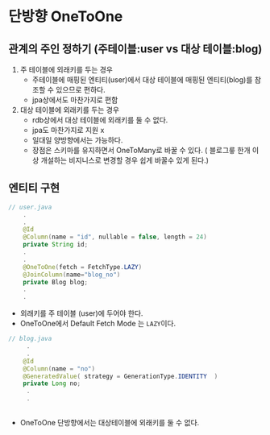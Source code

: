 # 단방향 OneToOne

## 관계의 주인 정하기 (주테이블:user vs 대상 테이블:blog)

1. 주 테이블에 외래키를 두는 경우
   - 주테이블에 매핑된 엔티티(user)에서 대상 테이블에 매핑된 엔티티(blog)를 참조할 수 있으므로 편하다.
   - jpa상에서도 마찬가지로 편함
2. 대상 테이블에 외래키를 두는 경우
   - rdb상에서 대상 테이블에 외래키를 둘 수 없다.
   - jpa도 마찬가지로 지원 x
   - 일대일 양방향에서는 가능하다.
   - 장점은 스키마를 유지하면서 OneToMany로 바꿀 수 있다.  ( 블로그릏 한개 이상 개설하는 비지니스로 변경할 경우 쉽게 바꿀수 있게 된다.)



## 엔티티 구현

```java
// user.java
    .
    .
    @Id
    @Column(name = "id", nullable = false, length = 24)
    private String id;       
    .
    .
    @OneToOne(fetch = FetchType.LAZY)
    @JoinColumn(name="blog_no")
    private Blog blog; 
    .
    .
```

- 외래키를 주 테이블 (user)에 두어야 한다.
- OneToOne에서 Default Fetch Mode 는 `LAZY`이다.

```java
// blog.java
     .
     .
    @Id
    @Column(name = "no")
    @GeneratedValue( strategy = GenerationType.IDENTITY  )
    private Long no;
     .
     .
     
```

- OneToOne 단방향에서는 대상테이블에 외래키를 둘 수 없다.
